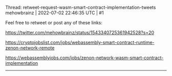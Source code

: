 Thread: retweet-request-wasm-smart-contract-implementation-tweets
mehowbrainz | 2022-07-02 22:46:35 UTC | #1

Feel free to retweet or post any of these links:

https://twitter.com/mehowbrainz/status/1543340725361942528?s=20

https://cryptojobslist.com/jobs/webassembly-smart-contract-runtime-zenon-network-remote

https://webassemblyjobs.com/jobs/zenon-network-wasm-smart-contract-implementation

-------------------------

